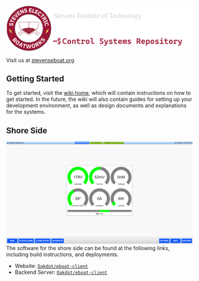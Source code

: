 
![](/_readme_imgs/logo.png) 


Visit us at [stevenseboat.org](https://stevenseboat.org)

## Getting Started

To get started, visit the [wiki home](https://github.com/Stevens-Electric-Boatworks/Manned-Boat/wiki), which will contain instructions on how to get started. In the future, the wiki will also contain guides for setting up your development environment, as well as design documents and explanations for the systems. 

## Shore Side

![](/_readme_imgs/shore_ss.png) 
The software for the shore side can be found at the following links, including build instructions, and deployments.

* Website: [`Dakdot/eboat-client`](https://github.com/Dakdot/eboat-client)
* Backend Server: [`Dakdot/eboat-client`](https://github.com/Dakdot/eboat-server)
